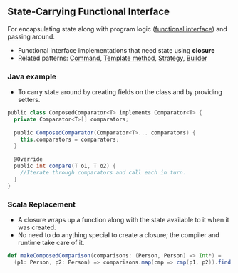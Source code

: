 ## State-Carrying Functional Interface

For encapsulating state along with program logic ([functional interface](https://github.com/OndrejKucera/knowledge_patterns/blob/master/Functional_Interface.md)) and passing around.

 - Functional Interface implementations that need state using **closure**
 - Related patterns: [Command](https://github.com/OndrejKucera/knowledge_patterns/blob/master/Command.md), [Template method](), [Strategy](), [Builder](https://github.com/OndrejKucera/knowledge_patterns/blob/master/Builder.md)
 
 ### Java example
  - To carry state around by creating fields on the class and by providing setters.
  ```scala
  public class ComposedComparator<T> implements Comparator<T> {
    private Comparator<T>[] comparators;
    
    public ComposedComparator(Comparator<T>... comparators) {
      this.comparators = comparators;
    }
    
    @Override
    public int compare(T o1, T o2) {
      //Iterate through comparators and call each in turn.​
    }
  }
  ```
 
 ### Scala Replacement
  - A closure wraps up a function along with the state available to it when it was created. 
  - No need to do anything special to create a closure; the compiler and runtime take care of it.
  ```scala
  def makeComposedComparison(comparisons: (Person, Person) => Int*) = 	
    (p1: Person, p2: Person) => comparisons.map(cmp => cmp(p1, p2)).find(_ != 0).getOrElse(0)
  ```
